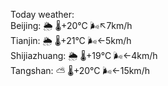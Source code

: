 Today weather:  
Beijing: 🌦   🌡️+20°C 🌬️↖7km/h  
Tianjin: 🌦   🌡️+21°C 🌬️←5km/h  
Shijiazhuang: 🌦   🌡️+19°C 🌬️←4km/h  
Tangshan: ⛅️  🌡️+20°C 🌬️←15km/h  
